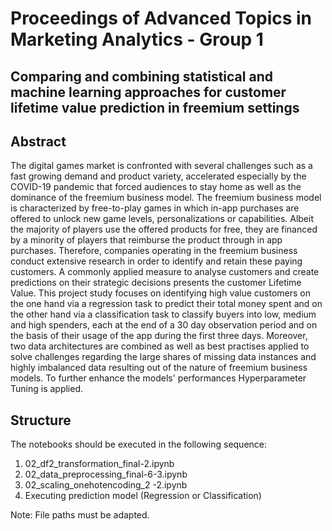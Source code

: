 # Proceedings of Advanced Topics in Marketing Analytics - Group 1
## Comparing and combining statistical and machine learning approaches for customer lifetime value prediction in freemium settings

## Abstract
The digital games market is confronted with several challenges such as a fast growing demand and product variety, accelerated especially by the COVID-19 pandemic that forced audiences to stay home as well as the dominance of the freemium business model. The freemium business model is characterized by free-to-play games in which in-app purchases are offered to unlock new game levels, personalizations or capabilities. Albeit the majority of players use the offered products for free, they are financed by a minority of players that reimburse the product through in app purchases. Therefore, companies operating in the freemium business conduct extensive research in order to identify and retain these paying customers. A commonly applied measure to analyse customers and create predictions on their strategic decisions presents the customer Lifetime Value. This project study focuses on identifying high value customers on the one hand via a regression task to predict their total money spent and on the other hand via a classification task to classify buyers into low, medium and high spenders, each at the end of a 30 day observation period and on the basis of their usage of the app during the first three days. Moreover, two data architectures are combined as well as best practises applied to solve challenges regarding the large shares of missing data instances and highly imbalanced data resulting out of the nature of freemium business models. To further enhance the models' performances Hyperparameter Tuning is applied.

## Structure

The notebooks should be executed in the following sequence:
  1. 02_df2_transformation_final-2.ipynb
  2. 02_data_preprocessing_final-6-3.ipynb
  3. 02_scaling_onehotencoding_2 -2.ipynb
  4. Executing prediction model (Regression or Classification)

Note: File paths must be adapted. 
